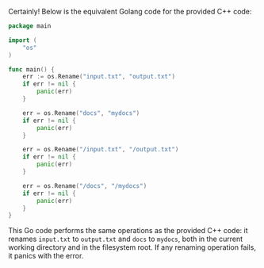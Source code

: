  Certainly! Below is the equivalent Golang code for the provided C++ code:

```go
package main

import (
	"os"
)

func main() {
	err := os.Rename("input.txt", "output.txt")
	if err != nil {
		panic(err)
	}

	err = os.Rename("docs", "mydocs")
	if err != nil {
		panic(err)
	}

	err = os.Rename("/input.txt", "/output.txt")
	if err != nil {
		panic(err)
	}

	err = os.Rename("/docs", "/mydocs")
	if err != nil {
		panic(err)
	}
}
```

This Go code performs the same operations as the provided C++ code: it renames `input.txt` to `output.txt` and `docs` to `mydocs`, both in the current working directory and in the filesystem root. If any renaming operation fails, it panics with the error.
